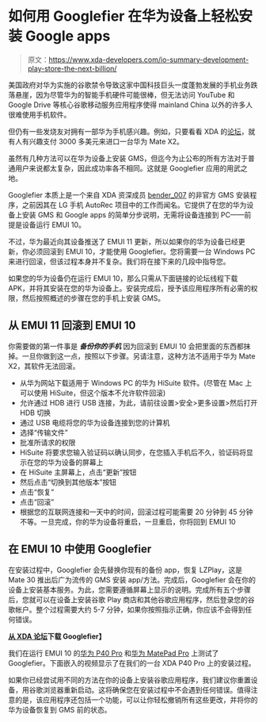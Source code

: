 # 如何用 Googlefier 在华为设备上轻松安装 Google apps

> 原文：<https://www.xda-developers.com/io-summary-development-play-store-the-next-billion/>

美国政府对华为实施的谷歌禁令导致这家中国科技巨头一度蓬勃发展的手机业务跌落悬崖，因为尽管华为的智能手机硬件可能很棒，但无法访问 YouTube 和 Google Drive 等核心谷歌移动服务应用程序使得 mainland China 以外的许多人很难使用手机软件。

但仍有一些发烧友对拥有一部华为手机感兴趣。例如，只要看看 XDA 的[论坛](https://forum.xda-developers.com/f/huawei-mate-x2.12103/)，就有人有兴趣支付 3000 多美元来进口一台华为 Mate X2。

虽然有几种方法可以在华为设备上安装 GMS，但迄今为止公布的所有方法对于普通用户来说都太复杂，因此成功率各不相同。这就是 Googlefier 应用的用武之地。

Googlefier 本质上是一个来自 XDA 资深成员 [bender_007](https://forum.xda-developers.com/member.php?u=3279781) 的非官方 GMS 安装程序，之前因其在 LG 手机 AutoRec 项目中的工作而闻名。它提供了在您的华为设备上安装 GMS 和 Google apps 的简单分步说明，无需将设备连接到 PC——前提是设备运行 EMUI 10。

不过，华为最近向其设备推送了 EMUI 11 更新，所以如果你的华为设备已经更新，你必须回滚到 EMUI 10，才能使用 Googlefier。您将需要一台 Windows PC 来进行回滚，但该过程本身并不复杂。我们将在接下来的几段中指导您。

如果您的华为设备仍在运行 EMUI 10，那么只需从下面链接的论坛线程下载 APK，并将其安装在您的华为设备上。安装完成后，授予该应用程序所有必需的权限，然后按照概述的步骤在您的手机上安装 GMS。

## 从 EMUI 11 回滚到 EMUI 10

你需要做的第一件事是 ***备份你的手机*** 因为回滚到 EMUI 10 会把里面的东西都抹掉。一旦你做到这一点，按照以下步骤。另请注意，这种方法不适用于华为 Mate X2，其软件无法回滚。

*   从华为网站下载适用于 Windows PC 的华为 HiSuite 软件。(尽管在 Mac 上可以使用 HiSuite，但这个版本不允许软件回滚)
*   允许通过 HDB 进行 USB 连接，为此，请前往设置>安全>更多设置>然后打开 HDB 切换
*   通过 USB 电缆将您的华为设备连接到您的计算机
*   选择“传输文件”
*   批准所请求的权限
*   HiSuite 将要求您输入验证码以确认同步，在您插入手机后不久，验证码将显示在您的华为设备的屏幕上
*   在 HiSuite 主屏幕上，点击“更新”按钮
*   然后点击“切换到其他版本”按钮
*   点击“恢复”
*   点击“回滚”
*   根据您的互联网连接和一天中的时间，回滚过程可能需要 20 分钟到 45 分钟不等。一旦完成，你的华为设备将重启，一旦重启，你将回到 EMUI 10

## 在 EMUI 10 中使用 Googlefier

在安装过程中，Googlefier 会先替换你现有的备份 app，恢复 LZPlay，这是 Mate 30 推出后广为流传的 GMS 安装 app/方法。完成后，Googlefier 会在你的设备上安装基本服务。为此，您需要遵循屏幕上显示的说明。完成所有五个步骤后，您就可以在设备上安装谷歌 Play 商店和其他谷歌应用程序，然后登录您的谷歌帐户。整个过程需要大约 5-7 分钟，如果你按照指示正确，你应该不会得到任何错误。

**[从 XDA 论坛](https://forum.xda-developers.com/android/apps-games/googlefier-install-gms-huawei-honor-t4180485)下载 Googlefier】**

我们在运行 EMUI 10 的[华为 P40 Pro](https://forum.xda-developers.com/huawei-p40-pro) 和[华为 MatePad Pro](https://forum.xda-developers.com/huawei-matepad-pro) 上测试了 Googlefier。下面嵌入的视频显示了在我们的一台 XDA P40 Pro 上的安装过程。

如果你已经尝试用不同的方法在你的设备上安装谷歌应用程序，我们建议你重置设备，用谷歌浏览器重新启动。这将确保您在安装过程中不会遇到任何错误。值得注意的是，该应用程序还包括一个功能，可以让你轻松撤销所有这些更改，并将你的华为设备恢复到 GMS 前的状态。
